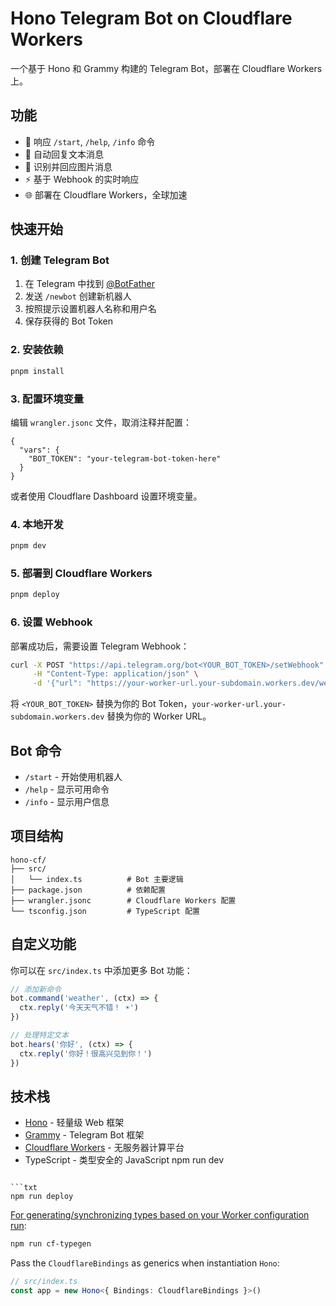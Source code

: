 # Hono Telegram Bot on Cloudflare Workers

一个基于 Hono 和 Grammy 构建的 Telegram Bot，部署在 Cloudflare Workers 上。

## 功能

- 🤖 响应 `/start`, `/help`, `/info` 命令
- 💬 自动回复文本消息
- 📸 识别并回应图片消息
- ⚡ 基于 Webhook 的实时响应
- 🌐 部署在 Cloudflare Workers，全球加速

## 快速开始

### 1. 创建 Telegram Bot

1. 在 Telegram 中找到 [@BotFather](https://t.me/BotFather)
2. 发送 `/newbot` 创建新机器人
3. 按照提示设置机器人名称和用户名
4. 保存获得的 Bot Token

### 2. 安装依赖

```bash
pnpm install
```

### 3. 配置环境变量

编辑 `wrangler.jsonc` 文件，取消注释并配置：

```jsonc
{
  "vars": {
    "BOT_TOKEN": "your-telegram-bot-token-here"
  }
}
```

或者使用 Cloudflare Dashboard 设置环境变量。

### 4. 本地开发

```bash
pnpm dev
```

### 5. 部署到 Cloudflare Workers

```bash
pnpm deploy
```

### 6. 设置 Webhook

部署成功后，需要设置 Telegram Webhook：

```bash
curl -X POST "https://api.telegram.org/bot<YOUR_BOT_TOKEN>/setWebhook" \
     -H "Content-Type: application/json" \
     -d '{"url": "https://your-worker-url.your-subdomain.workers.dev/webhook"}'
```

将 `<YOUR_BOT_TOKEN>` 替换为你的 Bot Token，`your-worker-url.your-subdomain.workers.dev` 替换为你的 Worker URL。

## Bot 命令

- `/start` - 开始使用机器人
- `/help` - 显示可用命令
- `/info` - 显示用户信息

## 项目结构

```
hono-cf/
├── src/
│   └── index.ts          # Bot 主要逻辑
├── package.json          # 依赖配置
├── wrangler.jsonc        # Cloudflare Workers 配置
└── tsconfig.json         # TypeScript 配置
```

## 自定义功能

你可以在 `src/index.ts` 中添加更多 Bot 功能：

```typescript
// 添加新命令
bot.command('weather', (ctx) => {
  ctx.reply('今天天气不错！ ☀️')
})

// 处理特定文本
bot.hears('你好', (ctx) => {
  ctx.reply('你好！很高兴见到你！')
})
```

## 技术栈

- [Hono](https://hono.dev/) - 轻量级 Web 框架
- [Grammy](https://grammy.dev/) - Telegram Bot 框架
- [Cloudflare Workers](https://workers.cloudflare.com/) - 无服务器计算平台
- TypeScript - 类型安全的 JavaScript
npm run dev
```

```txt
npm run deploy
```

[For generating/synchronizing types based on your Worker configuration run](https://developers.cloudflare.com/workers/wrangler/commands/#types):

```txt
npm run cf-typegen
```

Pass the `CloudflareBindings` as generics when instantiation `Hono`:

```ts
// src/index.ts
const app = new Hono<{ Bindings: CloudflareBindings }>()
```

